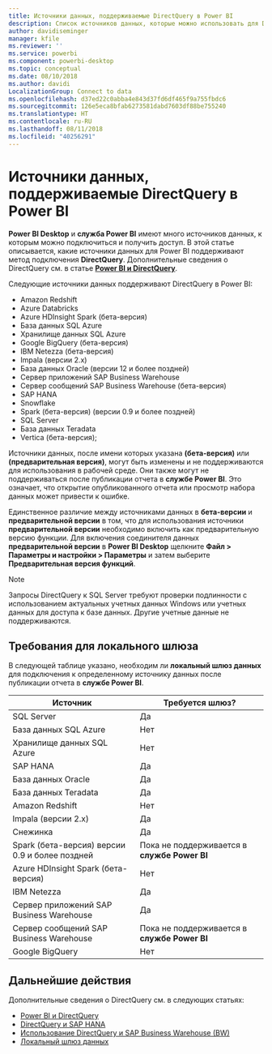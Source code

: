 ```yaml
---
title: Источники данных, поддерживаемые DirectQuery в Power BI
description: Список источников данных, которые можно использовать для DirectQuery.
author: davidiseminger
manager: kfile
ms.reviewer: ''
ms.service: powerbi
ms.component: powerbi-desktop
ms.topic: conceptual
ms.date: 08/10/2018
ms.author: davidi
LocalizationGroup: Connect to data
ms.openlocfilehash: d37ed22c0abba4e843d37fd6df465f9a755fbdc6
ms.sourcegitcommit: 126e5eca8bfab6273581dabd7603df88be755240
ms.translationtype: HT
ms.contentlocale: ru-RU
ms.lasthandoff: 08/11/2018
ms.locfileid: "40256291"
---
```

# <a name="data-sources-supported-by-directquery-in-power-bi"></a>Источники данных, поддерживаемые DirectQuery в Power BI
**Power BI Desktop** и **служба Power BI** имеют много источников данных, к которым можно подключиться и получить доступ. В этой статье описывается, какие источники данных для Power BI поддерживают метод подключения **DirectQuery**. Дополнительные сведения о DirectQuery см. в статье [**Power BI и DirectQuery**](desktop-directquery-about.md).

Следующие источники данных поддерживают DirectQuery в Power BI:

* Amazon Redshift
* Azure Databricks
* Azure HDInsight Spark (бета-версия)
* База данных SQL Azure
* Хранилище данных SQL Azure
* Google BigQuery (бета-версия)
* IBM Netezza (бета-версия)
* Impala (версии 2.x)
* База данных Oracle (версии 12 и более поздней)
* Сервер приложений SAP Business Warehouse
* Сервер сообщений SAP Business Warehouse (бета-версия)
* SAP HANA
* Snowflake
* Spark (бета-версия) (версии 0.9 и более поздней)
* SQL Server
* База данных Teradata
* Vertica (бета-версия);

Источники данных, после имени которых указана **(бета-версия)** или **(предварительная версия)**, могут быть изменены и не поддерживаются для использования в рабочей среде. Они также могут не поддерживаться после публикации отчета в **службе Power BI**. Это означает, что открытие опубликованного отчета или просмотр набора данных может привести к ошибке.

Единственное различие между источниками данных в **бета-версии** и **предварительной версии** в том, что для использования источники **предварительной версии** необходимо включить как предварительную версию функции. Для включения соединителя данных **предварительной версии** в **Power BI Desktop** щелкните **Файл > Параметры и настройки > Параметры** и затем выберите **Предварительная версия функций**.

> [!NOTE]
> Запросы DirectQuery к SQL Server требуют проверки подлинности с использованием актуальных учетных данных Windows или учетных данных для доступа к базе данных. Другие учетные данные не поддерживаются.
>

## <a name="on-premises-gateway-requirements"></a>Требования для локального шлюза
В следующей таблице указано, необходим ли **локальный шлюз данных** для подключения к определенному источнику данных после публикации отчета в **службе Power BI**.

| Источник | Требуется шлюз? |
| --- | --- |
| SQL Server |Да |
| База данных SQL Azure |Нет |
| Хранилище данных SQL Azure |Нет |
| SAP HANA |Да |
| База данных Oracle |Да |
| База данных Teradata |Да |
| Amazon Redshift |Нет |
| Impala (версии 2.x) |Да |
| Снежинка |Да |
| Spark (бета-версия) версии 0.9 и более поздней |Пока не поддерживается в **службе Power BI** |
| Azure HDInsight Spark (бета-версия) |Нет |
| IBM Netezza |Да |
| Сервер приложений SAP Business Warehouse |Да |
| Сервер сообщений SAP Business Warehouse |Пока не поддерживается в **службе Power BI** |
| Google BigQuery |Нет |


## <a name="next-steps"></a>Дальнейшие действия
Дополнительные сведения о DirectQuery см. в следующих статьях:

* [Power BI и DirectQuery](desktop-directquery-about.md)
* [DirectQuery и SAP HANA](desktop-directquery-sap-hana.md)
* [Использование DirectQuery и SAP Business Warehouse (BW)](desktop-directquery-sap-bw.md)
* [Локальный шлюз данных](service-gateway-onprem.md)

